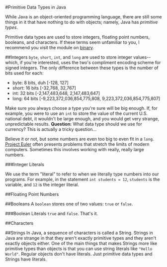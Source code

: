 #Primitive Data Types in Java

While Java is an object-oriented programming language, there are still some things in it that have nothing to do with objects; namely, Java has *primitive types*.

Primitive data types are used to store integers, floating point numbers, booleans, and characters. If these terms seem unfamiliar to you, I recommend you visit the module on [binary](http://christensenacademy.org/#binary).

##Integers
`byte`, `short`, `int`, and `long` are used to store integer values--which, if you're interested, uses the two's compliment encoding scheme for signed integers. The only difference between these types is the number of bits used for each:

* byte: 8 bits, duh [-128, 127] 
* short: 16 bits [-32,768, 32,767]
* int: 32 bits [-2,147,483,648, 2,147,483,647]
* long: 64 bits [-9,223,372,036,854,775,808, 9,223,372,036,854,775,807]

Make sure you always choose a type you're sure will be big enough. If, for example, you were to use an `int` to store the value of the current U.S. national debt, it wouldn't be large enough, and you would get very strange, unpredictable results. **Question:** What data type should we use for currency? This is actually a tricky question...

Believe it or not, but some numbers are even too big to even fit in a `long`. [Project Euler](http://projecteuler.net/) often presents problems that stretch the limits of modern computers. Sometimes this involves working with really, really large numbers.

###Integer Literals

We use the term "literal" to refer to when we literally type numbers into our programs. For example, in the statement `int students = 12`, `students` is the variable, and `12` is the integer literal.

##Floating Point Numbers

##Booleans
A `boolean` stores one of two values: `true` or `false`.

###Boolean Literals
`true` and `false`. That's it.

##Characters

##Strings
In Java, a sequence of characters is called a String. Strings in Java are strange in that they aren't exactly primitive types and they aren't exactly objects either. One of the main things that makes Strings more like primitive types than objects is that you can use string literals like `"Hello World"`. Regular objects don't have literals. Just primitive data types and Strings have literals.


